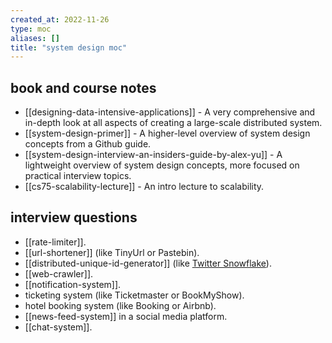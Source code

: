 ```yaml
---
created_at: 2022-11-26
type: moc
aliases: []
title: "system design moc"
---
```


## book and course notes

- [[designing-data-intensive-applications]] - A very comprehensive and in-depth look at all aspects of creating a large-scale distributed system.
- [[system-design-primer]] - A higher-level overview of system design concepts from a Github guide.
- [[system-design-interview-an-insiders-guide-by-alex-yu]] - A lightweight overview of system design concepts, more focused on practical interview topics.
- [[cs75-scalability-lecture]] - An intro lecture to scalability.

## interview questions

- [[rate-limiter]].
- [[url-shortener]] (like TinyUrl or Pastebin).
- [[distributed-unique-id-generator]] (like [Twitter Snowflake](https://blog.twitter.com/engineering/en_us/a/2010/announcing-snowflake)).
- [[web-crawler]].
- [[notification-system]].
- ticketing system (like Ticketmaster or BookMyShow).
- hotel booking system (like Booking or Airbnb).
- [[news-feed-system]] in a social media platform.
- [[chat-system]].
